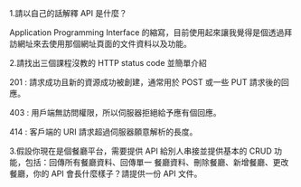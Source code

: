 1.請以自己的話解釋 API 是什麼？

Application Programming Interface 的縮寫，目前使用起來讓我覺得是個透過拜訪網址來去使用那個網址頁面的文件資料以及功能。





2.請找出三個課程沒教的 HTTP status code 並簡單介紹

201 : 請求成功且新的資源成功被創建，通常用於 POST 或一些 PUT 請求後的回應。

403 : 用戶端無訪問權限，所以伺服器拒絕給予應有個回應。

414 : 客戶端的 URI 請求超過伺服器願意解析的長度。





3.假設你現在是個餐廳平台，需要提供 API 給別人串接並提供基本的 CRUD 功能，包括：回傳所有餐廳資料、回傳單一
餐廳資料、刪除餐廳、新增餐廳、更改餐廳，你的 API 會長什麼樣子？請提供一份 API 文件。



